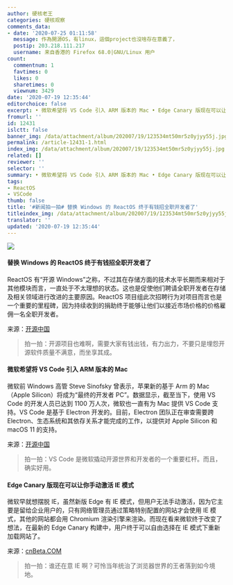 ```yaml
---
author: 硬核老王
categories: 硬核观察
comments_data:
- date: '2020-07-25 01:11:58'
  message: 作為開源OS，有linux，這個project也沒啥存在意義了，
  postip: 203.218.111.217
  username: 来自香港的 Firefox 68.0|GNU/Linux 用户
count:
  commentnum: 1
  favtimes: 0
  likes: 0
  sharetimes: 0
  viewnum: 3429
date: '2020-07-19 12:35:44'
editorchoice: false
excerpt: • 微软希望将 VS Code 引入 ARM 版本的 Mac • Edge Canary 版现在可以让你手动激活 IE 模式
fromurl: ''
id: 12431
islctt: false
banner_img: /data/attachment/album/202007/19/123534mt50mr5z0yjyy55j.jpg
permalink: /article-12431-1.html
index_img: /data/attachment/album/202007/19/123534mt50mr5z0yjyy55j.jpg
related: []
reviewer: ''
selector: ''
summary: • 微软希望将 VS Code 引入 ARM 版本的 Mac • Edge Canary 版现在可以让你手动激活 IE 模式
tags:
- ReactOS
- VSCode
thumb: false
title: '#新闻拍一拍# 替换 Windows 的 ReactOS 终于有钱招全职开发者了'
titleindex_img: /data/attachment/album/202007/19/123534mt50mr5z0yjyy55j.jpg
translator: ''
updated: '2020-07-19 12:35:44'
---
```


![](/data/attachment/album/202007/19/123534mt50mr5z0yjyy55j.jpg)


#### 替换 Windows 的 ReactOS 终于有钱招全职开发者了


ReactOS 有“开源 Windows”之称，不过其在存储方面的技术水平长期而来相对于其他模块而言，一直处于不太理想的状态。这也是促使他们聘请全职开发者在存储及相关领域进行改进的主要原因。ReactOS 项目组此次招聘行为对项目而言也是一个重要的里程碑，因为持续收到的捐助终于能够让他们以接近市场价格的价格雇佣一名全职开发者。


来源：[开源中国](https://www.oschina.net/news/117195/reactos-storage-development)



> 
> 拍一拍：开源项目也难啊，需要大家有钱出钱，有力出力，不要只是埋怨开源软件质量不满意，而坐享其成。
> 
> 
> 


#### 微软希望将 VS Code 引入 ARM 版本的 Mac


微软前 Windows 高管 Steve Sinofsky 曾表示，苹果新的基于 Arm 的 Mac（Apple Silicon）将成为“最终的开发者 PC”。数据显示，截至当下，使用 VS Code 的开发人员已达到 1100 万人次，微软也一直有为 Mac 提供 VS Code 支持。VS Code 是基于 Electron 开发的。目前，Electron 团队正在审查需要跨 Electron、生态系统和其依存关系才能完成的工作，以提供对 Apple Silicon 和 macOS 11 的支持。


来源：[开源中国](https://www.oschina.net/news/117286/microsoft-vs-code-apples-mac-on-arm-silicon)



> 
> 拍一拍：VS Code 是微软撬动开源世界和开发者的一个重要杠杆。而且，确实好用。
> 
> 
> 


#### Edge Canary 版现在可以让你手动激活 IE 模式


微软早就想摆脱 IE，虽然新版 Edge 有 IE 模式，但用户无法手动激活，因为它主要是留给企业用户的，只有网络管理员通过策略特别配置的网站才会使用 IE 模式，其他的网站都会用 Chromium 渲染引擎来渲染。而现在看来微软终于改变了想法，在最新的 Edge Canary 构建中，用户终于可以自由选择在 IE 模式下重新加载网站了。


来源：[cnBeta.COM](https://www.cnbeta.com/articles/tech/1004901.htm)



> 
> 拍一拍：谁还在意 IE 啊？可怜当年统治了浏览器世界的王者落到如今境地。
> 
> 
>